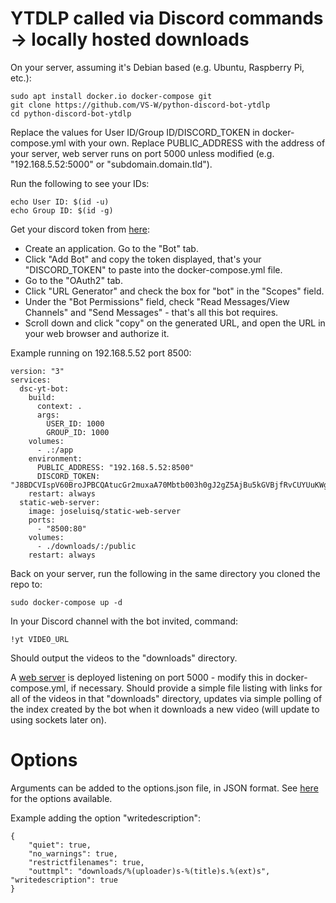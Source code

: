 # YTDLP called via Discord commands → locally hosted downloads
On your server, assuming it's Debian based (e.g. Ubuntu, Raspberry Pi, etc.):

    sudo apt install docker.io docker-compose git
    git clone https://github.com/VS-W/python-discord-bot-ytdlp
    cd python-discord-bot-ytdlp

Replace the values for User ID/Group ID/DISCORD_TOKEN in docker-compose.yml with your own. Replace PUBLIC_ADDRESS with the address of your server, web server runs on port 5000 unless modified (e.g. "192.168.5.52:5000" or "subdomain.domain.tld").

Run the following to see your IDs:

    echo User ID: $(id -u)
    echo Group ID: $(id -g)

  
Get your discord token from [here](https://discordapp.com/developers/applications):

 - Create an application. Go to the "Bot" tab.
 - Click "Add Bot" and copy  the token displayed, that's your "DISCORD_TOKEN" to paste into the docker-compose.yml file.
 - Go to the "OAuth2" tab.
 - Click "URL Generator" and check the box for "bot" in the "Scopes" field.
 - Under the "Bot Permissions" field, check "Read Messages/View Channels" and "Send Messages" - that's all this bot requires.
 - Scroll down and click "copy" on the generated URL, and open the URL in your web browser and authorize it.
 
Example running on 192.168.5.52 port 8500:


    version: "3"
    services:
      dsc-yt-bot:
        build:
          context: .
          args:
            USER_ID: 1000
            GROUP_ID: 1000
        volumes:
          - .:/app
        environment:
          PUBLIC_ADDRESS: "192.168.5.52:8500"
          DISCORD_TOKEN: "J8BDCVIspV60BroJPBCQAtucGr2muxaA70Mbtb003h0gJ2gZ5AjBu5kGVBjfRvCUYUuKWg8d"
        restart: always
      static-web-server:
        image: joseluisq/static-web-server
        ports:
          - "8500:80"
        volumes:
          - ./downloads/:/public
        restart: always


Back on your server, run the following in the same directory you cloned the repo to:

    sudo docker-compose up -d


In your Discord channel with the bot invited, command:


    !yt VIDEO_URL


Should output the videos to the "downloads" directory.

A [web server](https://github.com/joseluisq/static-web-server) is deployed listening on port 5000 - modify this in docker-compose.yml, if necessary. Should provide a simple file listing with links for all of the videos in that "downloads" directory, updates via simple polling of the index created by the bot when it downloads a new video (will update to using sockets later on).

# Options
Arguments can be added to the options.json file, in JSON format. See [here](https://github.com/yt-dlp/yt-dlp/blob/master/yt_dlp/YoutubeDL.py) for the options available.

Example adding the option "writedescription":

    {
        "quiet": true,
        "no_warnings": true,
        "restrictfilenames": true,
        "outtmpl": "downloads/%(uploader)s-%(title)s.%(ext)s",
	"writedescription": true
    }

